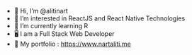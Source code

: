 - 👋 Hi, I’m @alitinart
- 👀 I’m interested in ReactJS and React Native Technologies
- 🌱 I’m currently learning R
- 🖥  I am a Full Stack Web Developer
- 🤖  My portfolio : https://www.nartaliti.me
